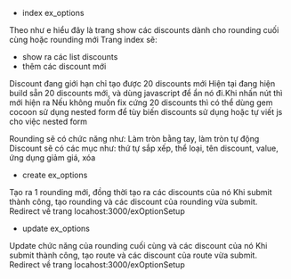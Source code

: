 - index ex_options

Theo như e hiểu đây là trang show các discounts dành cho rounding cuối cùng hoặc rounding mới
Trang index sẽ:
  + show ra các list discounts
  + thêm các discount mới

  Discount đang giới hạn chỉ tạo được 20 discounts mới
  Hiện tại đang hiện build sẵn 20 discounts mới, và dùng javascript để ẩn nó đi.Khi nhấn nút thì mới hiện ra 
  Nếu không muốn fix cứng 20 discounts thì có thể dùng gem cocoon sử dụng nested form để tùy biến discounts sử dụng hoặc tự viết js cho việc nested form

  Rounding sẽ có chức năng như: Làm tròn bằng tay, làm tròn tự động 
  Discount sẽ có các mục như: thứ tự sắp xếp, thể loại, tên discount, value, ứng dụng giảm giá, xóa

- create ex_options

Tạo ra 1 rounding mới, đồng thời tạo ra các discounts của nó
Khi submit thành công, tạo rounding và các discount của rounding vừa submit. Redirect về trang locahost:3000/exOptionSetup


- update ex_options

Update chức năng của rounding cuối cùng và các discount của nó 
Khi submit thành công, tạo route và các discount của route vừa submit. Redirect về trang locahost:3000/exOptionSetup
